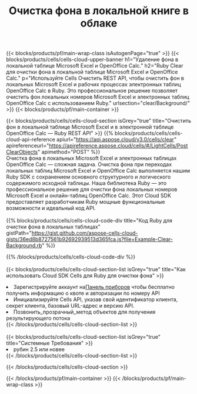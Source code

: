 ﻿---
title:  Очистка фона в локальной книге в облаке
description: Облачные API и SDK для очистки фона по телефонам Microsoft и OpenOffice Calc. Очистите фон в локальных таблицах с помощью облака Cells API. SDK поддерживает различные языки разработки. К ним относятся Android, C#, Go, Java, NodeJS, Perl, PHP, Python, Ruby и Swift.
---
{{< blocks/products/pf/main-wrap-class isAutogenPage="true" >}}
{{< blocks/products/cells/cells-cloud-upper-banner h1="Удаление фона в локальной таблице Microsoft Excel и OpenOffice Calc." h2="Ruby Clear для очистки фона в локальной таблице Microsoft Excel и OpenOffice Calc." p="Используйте Cells Очистить REST API, чтобы очистить фон в локальных Microsoft Excel и рабочих процессах электронных таблиц OpenOffice Calc в Ruby. Это профессиональное решение позволяет очистить фон локальных номеров Microsoft Excel и электронных таблиц OpenOffice Calc с использованием Ruby." urlsection="clear/Background/" >}}
{{< blocks/products/pf/main-container >}}

{{< blocks/products/cells/cells-cloud-section isGrey="true" title="Очистить фон в локальной таблице Microsoft Excel и в электронной таблице OpenOffice Calc — Ruby REST API" >}}
{{% blocks/products/cells/cells-cloud-api-reference apiurl="https://api.aspose.cloud/v3.0/cells/clear" apireferenceurl="https://apireference.aspose.cloud/cells/#/LightCells/PostClearObjects" apimethod="POST" %}}
<br/>
Очистка фона в локальных Microsoft Excel и электронных таблицах OpenOffice Calc — сложная задача. Очистка фона при переходах локальных таблиц Microsoft Excel и OpenOffice Calc выполняется нашим Ruby SDK с сохранением основного структурного и логического содержимого исходной таблицы. Наша библиотека Ruby — это профессиональное решение для очистки фона локальных номеров Microsoft Excel и онлайн-таблиц OpenOffice Calc. Этот Cloud SDK предоставляет разработчикам Ruby мощные функциональные возможности и идеальный код API.
<br/>
<br/>
{{% blocks/products/cells/cells-cloud-code-div title="Код Ruby для очистки фона в локальных таблицах" gistPath="https://gist.github.com/aspose-cells-cloud-gists/36ed8b8727561b92692939513d365fca.js?file=Example-Clear-Background.rb" %}}
  
{{% /blocks/products/cells/cells-cloud-code-div %}}
<br/>
<br/>
{{< blocks/products/cells/cells-cloud-section-list isGrey="true" title="Как использовать Cloud SDK Cells для Ruby для очистки фона" >}}
<li> Зарегистрируйте аккаунт на<a href="https://dashboard.aspose.cloud/">Панель приборов</a> чтобы бесплатно получить информацию о квоте и авторизации по номеру API</li>
<li>Инициализируйте Cells API, указав свой идентификатор клиента, секрет клиента, базовый URL-адрес и версию API.</li>
<li>Позвонить_прозрачный_метод объектов для получения результирующего потока</li>
{{< /blocks/products/cells/cells-cloud-section-list >}}
<br/>
<br/>
{{< blocks/products/cells/cells-cloud-section-list isGrey="true" title="Системные Требования" >}}
<li>рубин 2.5 или новее</li>
{{< /blocks/products/cells/cells-cloud-section-list >}}

{{< /blocks/products/cells/cells-cloud-section >}}

{{< /blocks/products/pf/main-container >}}
{{< /blocks/products/pf/main-wrap-class >}}
